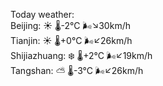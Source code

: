 Today weather:  
Beijing: ☀️   🌡️-2°C 🌬️↘30km/h  
Tianjin: ☀️   🌡️+0°C 🌬️↙26km/h  
Shijiazhuang: ❄️   🌡️+2°C 🌬️↙19km/h  
Tangshan: ⛅️  🌡️-3°C 🌬️↙26km/h  
